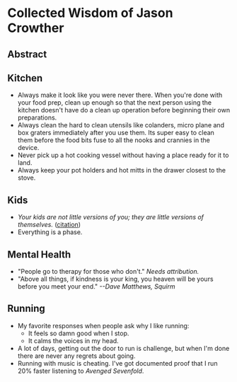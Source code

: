 # Collected Wisdom of Jason Crowther

## Abstract

## Kitchen

- Always make it look like you were never there.  When you're done with your food prep, clean up enough so that the next person using the kitchen doesn't have do a clean up operation before beginning their own preparations.
- Always clean the hard to clean utensils like colanders, micro plane and box graters immediately after you use them.  Its super easy to clean them before the food bits fuse to all the nooks and crannies in the device.
- Never pick up a hot cooking vessel without having a place ready for it to land.
- Always keep your pot holders and hot mitts in the drawer closest to the stove.

## Kids

- _Your kids are not little versions of you; they are little versions of themselves._ ([citation](https://github.com/merlinmann/wisdom/blob/master/wisdom.md?plain=1#L207))
- Everything is a phase.

## Mental Health

- "People go to therapy for those who don't." _Needs attribution._
- "Above all things, if kindness is your king, you heaven will be yours before you meet your end." _--Dave Matthews, Squirm_

## Running

- My favorite responses when people ask why I like running:
  - It feels so damn good when I stop.
  - It calms the voices in my head.
- A lot of days, getting out the door to run is challenge, but when I'm done there are never any regrets about going.
- Running with music is cheating. I've got documented proof that I run 20% faster listening to _Avenged Sevenfold_.
